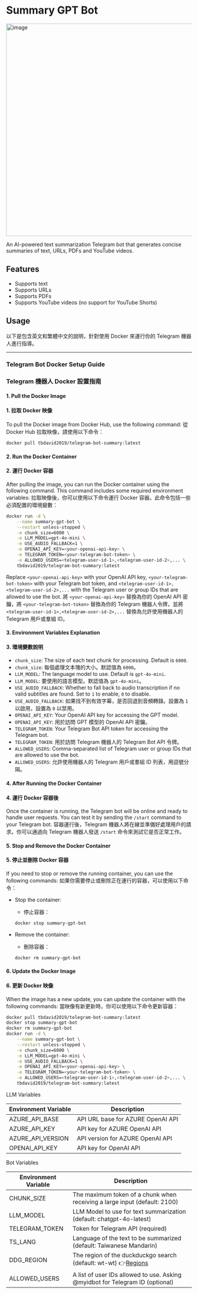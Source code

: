 # Summary GPT Bot

<img width="575" alt="image" src="https://github.com/user-attachments/assets/7465b142-7fa1-4889-9f98-d74194ca72e3">

An AI-powered text summarization Telegram bot that generates concise summaries of text, URLs, PDFs and YouTube videos.

## Features

- Supports text
- Supports URLs
- Supports PDFs
- Supports YouTube videos (no support for YouTube Shorts)

## Usage
以下是包含英文和繁體中文的說明，針對使用 Docker 來運行你的 Telegram 機器人進行指導。

---

### Telegram Bot Docker Setup Guide
### Telegram 機器人 Docker 設置指南

#### 1. **Pull the Docker Image**
#### 1. **拉取 Docker 映像**

To pull the Docker image from Docker Hub, use the following command:
從 Docker Hub 拉取映像，請使用以下命令：

```bash
docker pull tbdavid2019/telegram-bot-summary:latest
```

#### 2. **Run the Docker Container**
#### 2. **運行 Docker 容器**

After pulling the image, you can run the Docker container using the following command. This command includes some required environment variables:
拉取映像後，你可以使用以下命令運行 Docker 容器。此命令包括一些必須配置的環境變數：

```bash
docker run -d \
    --name summary-gpt-bot \
    --restart unless-stopped \
    -e chunk_size=6000 \
    -e LLM_MODEL=gpt-4o-mini \
    -e USE_AUDIO_FALLBACK=1 \
    -e OPENAI_API_KEY=<your-openai-api-key> \
    -e TELEGRAM_TOKEN=<your-telegram-bot-token> \
    -e ALLOWED_USERS=<telegram-user-id-1>,<telegram-user-id-2>,... \
    tbdavid2019/telegram-bot-summary:latest
```

Replace `<your-openai-api-key>` with your OpenAI API key, `<your-telegram-bot-token>` with your Telegram bot token, and `<telegram-user-id-1>,<telegram-user-id-2>,...` with the Telegram user or group IDs that are allowed to use the bot.
將 `<your-openai-api-key>` 替換為你的 OpenAI API 密鑰，將 `<your-telegram-bot-token>` 替換為你的 Telegram 機器人令牌，並將 `<telegram-user-id-1>,<telegram-user-id-2>,...` 替換為允許使用機器人的 Telegram 用戶或羣組 ID。

#### 3. **Environment Variables Explanation**
#### 3. **環境變數說明**

- `chunk_size`: The size of each text chunk for processing. Default is `6000`.
- `chunk_size`: 每個處理文本塊的大小。默認值為 `6000`。
- `LLM_MODEL`: The language model to use. Default is `gpt-4o-mini`.
- `LLM_MODEL`: 要使用的語言模型。默認值為 `gpt-4o-mini`。
- `USE_AUDIO_FALLBACK`: Whether to fall back to audio transcription if no valid subtitles are found. Set to `1` to enable, `0` to disable.
- `USE_AUDIO_FALLBACK`: 如果找不到有效字幕，是否回退到音頻轉錄。設置為 `1` 以啟用，設置為 `0` 以禁用。
- `OPENAI_API_KEY`: Your OpenAI API key for accessing the GPT model.
- `OPENAI_API_KEY`: 用於訪問 GPT 模型的 OpenAI API 密鑰。
- `TELEGRAM_TOKEN`: Your Telegram Bot API token for accessing the Telegram bot.
- `TELEGRAM_TOKEN`: 用於訪問 Telegram 機器人的 Telegram Bot API 令牌。
- `ALLOWED_USERS`: Comma-separated list of Telegram user or group IDs that are allowed to use the bot.
- `ALLOWED_USERS`: 允許使用機器人的 Telegram 用戶或羣組 ID 列表，用逗號分隔。

#### 4. **After Running the Docker Container**
#### 4. **運行 Docker 容器後**

Once the container is running, the Telegram bot will be online and ready to handle user requests. You can test it by sending the `/start` command to your Telegram bot.
容器運行後，Telegram 機器人將在線並準備好處理用戶的請求。你可以通過向 Telegram 機器人發送 `/start` 命令來測試它是否正常工作。

#### 5. **Stop and Remove the Docker Container**
#### 5. **停止並刪除 Docker 容器**

If you need to stop or remove the running container, you can use the following commands:
如果你需要停止或刪除正在運行的容器，可以使用以下命令：

- Stop the container:
  - 停止容器：
  ```bash
  docker stop summary-gpt-bot
  ```

- Remove the container:
  - 刪除容器：
  ```bash
  docker rm summary-gpt-bot
  ```

#### 6. **Update the Docker Image**
#### 6. **更新 Docker 映像**

When the image has a new update, you can update the container with the following commands:
當映像有新更新時，你可以使用以下命令更新容器：

```bash
docker pull tbdavid2019/telegram-bot-summary:latest
docker stop summary-gpt-bot
docker rm summary-gpt-bot
docker run -d \
    --name summary-gpt-bot \
    --restart unless-stopped \
    -e chunk_size=6000 \
    -e LLM_MODEL=gpt-4o-mini \
    -e USE_AUDIO_FALLBACK=1 \
    -e OPENAI_API_KEY=<your-openai-api-key> \
    -e TELEGRAM_TOKEN=<your-telegram-bot-token> \
    -e ALLOWED_USERS=<telegram-user-id-1>,<telegram-user-id-2>,... \
    tbdavid2019/telegram-bot-summary:latest
```


LLM Variables

| Environment Variable | Description |
|----------------------|-------------|
| AZURE_API_BASE       | API URL base for AZURE OpenAI API |
| AZURE_API_KEY        | API key for AZURE OpenAI API |
| AZURE_API_VERSION    | API version for AZURE OpenAI API |
| OPENAI_API_KEY       | API key for OpenAI API |

Bot Variables

| Environment Variable | Description |
|----------------------|-------------|
| CHUNK_SIZE           | The maximum token of a chunk when receiving a large input (default: 2100) |
| LLM_MODEL            | LLM Model to use for text summarization (default: chatgpt-4o-latest) |
| TELEGRAM_TOKEN       | Token for Telegram API (required) |
| TS_LANG              | Language of the text to be summarized (default: Taiwanese Mandarin) |
| DDG_REGION           | The region of the duckduckgo search (default: wt-wt) 👉[Regions](https://github.com/deedy5/duckduckgo_search#regions) |
| ALLOWED_USERS        | A list of user IDs allowed to use. Asking @myidbot for Telegram ID (optional) |

